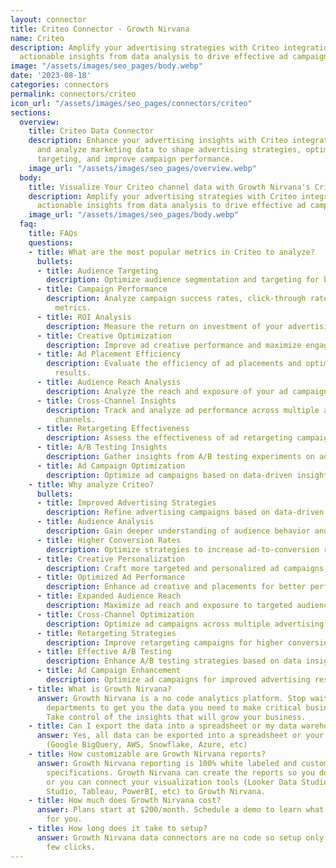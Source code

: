 ```yaml
---
layout: connector
title: Criteo Connector - Growth Nirvana
name: Criteo
description: Amplify your advertising strategies with Criteo integration, gaining
  actionable insights from data analysis to drive effective ad campaigns.
image: "/assets/images/seo_pages/body.webp"
date: '2023-08-18'
categories: connectors
permalink: connectors/criteo
icon_url: "/assets/images/seo_pages/connectors/criteo"
sections:
  overview:
    title: Criteo Data Connector
    description: Enhance your advertising insights with Criteo integration. Connect
      and analyze marketing data to shape advertising strategies, optimize audience
      targeting, and improve campaign performance.
    image_url: "/assets/images/seo_pages/overview.webp"
  body:
    title: Visualize Your Criteo channel data with Growth Nirvana's Criteo Connector
    description: Amplify your advertising strategies with Criteo integration, gaining
      actionable insights from data analysis to drive effective ad campaigns.
    image_url: "/assets/images/seo_pages/body.webp"
  faq:
    title: FAQs
    questions:
    - title: What are the most popular metrics in Criteo to analyze?
      bullets:
      - title: Audience Targeting
        description: Optimize audience segmentation and targeting for better ad performance.
      - title: Campaign Performance
        description: Analyze campaign success rates, click-through rates, and conversion
          metrics.
      - title: ROI Analysis
        description: Measure the return on investment of your advertising campaigns.
      - title: Creative Optimization
        description: Improve ad creative performance and maximize engagement.
      - title: Ad Placement Efficiency
        description: Evaluate the efficiency of ad placements and optimize for better
          results.
      - title: Audience Reach Analysis
        description: Analyze the reach and exposure of your ad campaigns.
      - title: Cross-Channel Insights
        description: Track and analyze ad performance across multiple advertising
          channels.
      - title: Retargeting Effectiveness
        description: Assess the effectiveness of ad retargeting campaigns.
      - title: A/B Testing Insights
        description: Gather insights from A/B testing experiments on ad campaigns.
      - title: Ad Campaign Optimization
        description: Optimize ad campaigns based on data-driven insights.
    - title: Why analyze Criteo?
      bullets:
      - title: Improved Advertising Strategies
        description: Refine advertising campaigns based on data-driven insights.
      - title: Audience Analysis
        description: Gain deeper understanding of audience behavior and preferences.
      - title: Higher Conversion Rates
        description: Optimize strategies to increase ad-to-conversion rates.
      - title: Creative Personalization
        description: Craft more targeted and personalized ad campaigns.
      - title: Optimized Ad Performance
        description: Enhance ad creative and placements for better performance.
      - title: Expanded Audience Reach
        description: Maximize ad reach and exposure to targeted audiences.
      - title: Cross-Channel Optimization
        description: Optimize ad campaigns across multiple advertising channels.
      - title: Retargeting Strategies
        description: Improve retargeting campaigns for higher conversion rates.
      - title: Effective A/B Testing
        description: Enhance A/B testing strategies based on data insights.
      - title: Ad Campaign Enhancement
        description: Optimize ad campaigns for improved advertising results.
    - title: What is Growth Nirvana?
      answer: Growth Nirvana is a no code analytics platform. Stop waiting for other
        departments to get you the data you need to make critical business decisions.
        Take control of the insights that will grow your business.
    - title: Can I export the data into a spreadsheet or my data warehouse?
      answer: Yes, all data can be exported into a spreadsheet or your data warehouse
        (Google BigQuery, AWS, Snowflake, Azure, etc)
    - title: How customizable are Growth Nirvana reports?
      answer: Growth Nirvana reporting is 100% white labeled and customized to your
        specifications. Growth Nirvana can create the reports so you don’t have to
        or you can connect your visualization tools (Looker Data Studio/Google Data
        Studio, Tableau, PowerBI, etc) to Growth Nirvana.
    - title: How much does Growth Nirvana cost?
      answer: Plans start at $200/month. Schedule a demo to learn what plan is best
        for you.
    - title: How long does it take to setup?
      answer: Growth Nirvana data connectors are no code so setup only requires a
        few clicks.
---
```

